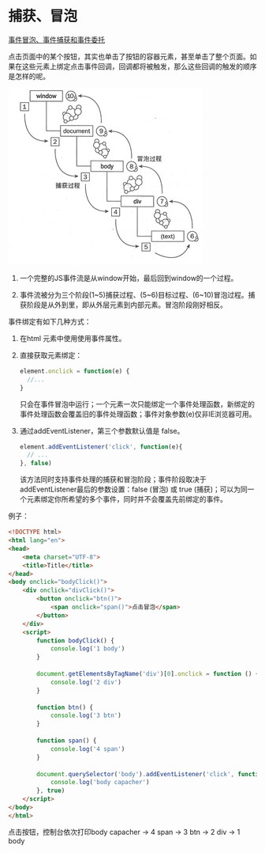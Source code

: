 # 捕获、冒泡

[事件冒泡、事件捕获和事件委托](https://www.cnblogs.com/Chen-XiaoJun/p/6210987.html)

点击页面中的某个按钮，其实也单击了按钮的容器元素，甚至单击了整个页面。如果在这些元素上绑定点击事件回调，回调都将被触发，那么这些回调的触发的顺序是怎样的呢。

![03](../image/03.png)

1. 一个完整的JS事件流是从window开始，最后回到window的一个过程。

2. 事件流被分为三个阶段(1~5)捕获过程、(5~6)目标过程、(6~10)冒泡过程。捕获阶段是从外到里，即从外层元素到内部元素。冒泡阶段刚好相反。

事件绑定有如下几种方式：

1. 在html 元素中使用使用事件属性。

2. 直接获取元素绑定：
    ```js
    element.onclick = function(e) {
      //...
    }
    ```
    只会在事件冒泡中运行；一个元素一次只能绑定一个事件处理函数，新绑定的事件处理函数会覆盖旧的事件处理函数；事件对象参数(e)仅非IE浏览器可用。

3. 通过addEventListener，第三个参数默认值是 false。
   
   ```js
   element.addEventListener('click', function(e){
     // ...
   }, false)
   ```

   该方法同时支持事件处理的捕获和冒泡阶段；事件阶段取决于addEventListener最后的参数设置：false (冒泡) 或 true (捕获)；可以为同一个元素绑定你所希望的多个事件，同时并不会覆盖先前绑定的事件。

例子：

```html
<!DOCTYPE html>
<html lang="en">
<head>
    <meta charset="UTF-8">
    <title>Title</title>
</head>
<body onclick="bodyClick()">
    <div onclick="divClick()">
        <button onclick="btn()">
            <span onclick="span()">点击冒泡</span>
        </button>
    </div>
    <script>
        function bodyClick() {
            console.log('1 body')
        }

        document.getElementsByTagName('div')[0].onclick = function () {
            console.log('2 div')
        }

        function btn() {
            console.log('3 btn')
        }

        function span() {
            console.log('4 span')
        }

        document.querySelector('body').addEventListener('click', function () {
            console.log('body capacher')
        }, true)
    </script>
</body>
</html>
```

点击按钮，控制台依次打印body capacher -> 4 span -> 3 btn -> 2 div -> 1 body